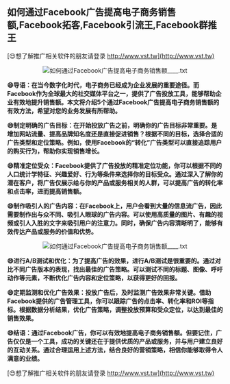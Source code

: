 ## **如何通过Facebook广告提高电子商务销售额,Facebook拓客,Facebook引流王,Facebook群推王**

[😍想了解推广相关软件的朋友请登录 http://www.vst.tw](http://www.vst.tw)

 <center><img src="https://vst.tw/MP4/tuiguang/png/4.png" alt="如何通过Facebook广告提高电子商务销售额____.txt"></center>

**😄导语：在当今数字化时代，电子商务已经成为企业发展的重要途径。而Facebook作为全球最大的社交媒体平台之一，提供了广告投放工具，能够帮助企业有效地提升销售额。本文将介绍5个通过Facebook广告提高电子商务销售额的有效方法，希望对您的业务发展有所帮助。**

**😄制定明确的广告目标：在开始投放广告之前，明确你的广告目标非常重要。是增加网站流量、提高品牌知名度还是直接促进销售？根据不同的目标，选择合适的广告类型和定位策略。例如，使用Facebook的“转化”广告类型可以直接追踪用户的购买行为，帮助你实现销售增长。**

**😄精准定位受众：Facebook提供了广告投放的精准定位功能，你可以根据不同的人口统计学特征、兴趣爱好、行为等条件来选择你的目标受众。通过深入了解你的潜在客户，将广告仅展示给与你的产品或服务相关的人群，可以提高广告的转化率和点击率，进而提高销售额。**

**😄制作吸引人的广告内容：在Facebook上，用户会看到大量的信息流广告，因此需要制作出与众不同、吸引人眼球的广告内容。可以使用高质量的图片、有趣的视频或引人入胜的文字来吸引用户的注意力。同时，确保广告内容清晰明了，能够有效传达产品或服务的价值和优势。**

 <center><img src="https://vst.tw/MP4/tuiguang/png/6.png" alt="如何通过Facebook广告提高电子商务销售额____.txt"></center>

**😄进行A/B测试和优化：为了提高广告的效果，进行A/B测试是很重要的。通过对比不同广告版本的表现，找出最佳的广告策略。可以测试不同的标题、图像、呼吁动作等元素，不断优化广告内容和定位策略，以获得更好的回报。**

**😄定期监测和优化广告效果：投放广告后，及时监测广告效果非常关键。借助Facebook提供的广告管理工具，你可以跟踪广告的点击率、转化率和ROI等指标。根据数据分析结果，优化广告策略，调整投放预算和受众定位，以达到最佳的销售效果。**

**😄结语：通过Facebook广告，你可以有效地提高电子商务销售额。但要记住，广告仅仅是一个工具，成功的关键还在于提供优质的产品或服务，并与用户建立良好的互动关系。通过合理运用上述方法，结合良好的营销策略，相信你能够取得令人满意的业绩。**

[😍想了解推广相关软件的朋友请登录 http://www.vst.tw](http://www.vst.tw)



